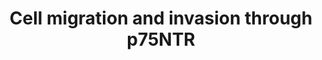 ---
authors:
- Fehrhart
- DeSl
- Khanspers
description: p75NTR or NGFR (HGNC symbol) is an important factor regulating neuronal
  crest development and plays an important role in invasion and migration of neuronal
  cells during embryonic development.
last-edited: 2019-10-18
organisms:
- Homo sapiens
redirect_from:
- /index.php/Pathway:WP4561
- /instance/WP4561
schema-jsonld:
- '@context': https://schema.org/
  '@id': https://wikipathways.github.io/pathways/WP4561.html
  '@type': Dataset
  creator:
    '@type': Organization
    name: WikiPathways
  description: p75NTR or NGFR (HGNC symbol) is an important factor regulating neuronal
    crest development and plays an important role in invasion and migration of neuronal
    cells during embryonic development.
  keywords:
  - PI3K
  - JUN
  - RAC1
  - AKT1
  - MMP9
  - NGFR
  - PARD3
  - NTRK2
  - EFNB1
  - EFNB3
  - ADAMTS13
  - TIAM1
  - AKT3
  - TWIST1
  - EFNA2
  - CDH11
  - TRIO
  - AKT2
  - ARF1
  - MMP2
  - PAK1
  - EFNA4
  - STAT3
  - MMP8
  - EFNA1
  - RHOA
  - EFNB2
  - EFNA5
  - BDNF
  - EFNA3
  - KIDINS220
  license: CC0
  name: Cell migration and invasion through p75NTR
seo: CreativeWork
title: Cell migration and invasion through p75NTR
wpid: WP4561
---